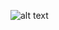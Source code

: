 ![alt text](https://www.sooko.io/wp-content/uploads/2019/10/PicsArt_10-22-03.46.46-e1587657357416.jpg)